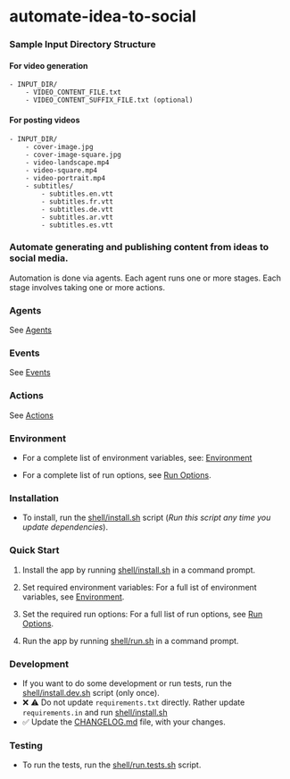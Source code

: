 # automate-idea-to-social

### Sample Input Directory Structure

#### For video generation

```
- INPUT_DIR/
    - VIDEO_CONTENT_FILE.txt
    - VIDEO_CONTENT_SUFFIX_FILE.txt (optional)
```

#### For posting videos

```
- INPUT_DIR/
    - cover-image.jpg
    - cover-image-square.jpg 
    - video-landscape.mp4
    - video-square.mp4
    - video-portrait.mp4
    - subtitles/
        - subtitles.en.vtt
        - subtitles.fr.vtt
        - subtitles.de.vtt
        - subtitles.ar.vtt
        - subtitles.es.vtt
```

### Automate generating and publishing content from ideas to social media.

Automation is done via agents. Each agent runs one or more stages. 
Each stage involves taking one or more actions. 

### Agents

See [Agents](./docs/agents.md)

### Events

See [Events](./docs/events.md)

### Actions

See [Actions](./docs/actions.md)

### Environment

- For a complete list of environment variables, see: [Environment](./docs/environment.md)

- For a complete list of run options, see [Run Options](docs/run-options.md).

### Installation

- To install, run the [shell/install.sh](shell/install.sh) script (_Run this script any time you update dependencies_).

### Quick Start

1. Install the app by running [shell/install.sh](shell/install.sh) in a command prompt.

2. Set required environment variables: For a full ist of environment variables, see [Environment](docs/environment.md).

3. Set the required run options: For a full list of run options, see [Run Options](docs/run-options.md). 

4. Run the app by running [shell/run.sh](shell/run.sh) in a command prompt.

### Development

- If you want to do some development or run tests, run the [shell/install.dev.sh](shell/install.dev.sh) script (only once).
- &#10060; &#9888; Do not update `requirements.txt` directly. Rather update `requirements.in` and run [shell/install.sh](shell/install.sh)
- &#9989; Update the [CHANGELOG.md](CHANGELOG.md) file, with your changes.

### Testing

- To run the tests, run the [shell/run.tests.sh](shell/run.tests.sh) script.